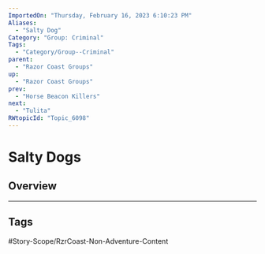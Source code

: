 ```yaml
---
ImportedOn: "Thursday, February 16, 2023 6:10:23 PM"
Aliases:
  - "Salty Dog"
Category: "Group: Criminal"
Tags:
  - "Category/Group--Criminal"
parent:
  - "Razor Coast Groups"
up:
  - "Razor Coast Groups"
prev:
  - "Horse Beacon Killers"
next:
  - "Tulita"
RWtopicId: "Topic_6098"
---
```

# Salty Dogs
## Overview

---
## Tags
#Story-Scope/RzrCoast-Non-Adventure-Content

